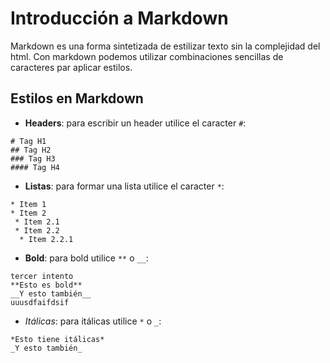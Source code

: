 # Introducción a Markdown
Markdown es una forma sintetizada de estilizar texto sin la complejidad
del html. Con markdown podemos utilizar combinaciones sencillas de
caracteres par aplicar estilos.

## Estilos en Markdown
* __Headers__: para escribir un header utilice el caracter `#`:

```
# Tag H1
## Tag H2
### Tag H3
#### Tag H4
```

* __Listas__: para formar una lista utilice el caracter `*`:

```
* Item 1
* Item 2
 * Item 2.1
 * Item 2.2
  * Item 2.2.1
```

* __Bold__: para bold utilice `**` o `__`:

```
tercer intento
**Esto es bold**
__Y esto también__
uuusdfaifdsif
```

* _Itálicas_: para itálicas utilice `*` o `_`:

```
*Esto tiene itálicas*
_Y esto también_
```

